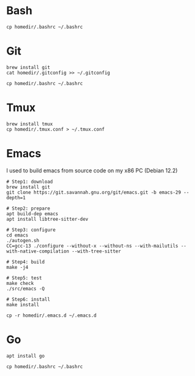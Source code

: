 # Bash
```shell
cp homedir/.bashrc ~/.bashrc
```

# Git
```shell
brew install git
cat homedir/.gitconfig >> ~/.gitconfig
```
```shell
cp homedir/.bashrc ~/.bashrc
```

# Tmux
```shell
brew install tmux
cp homedir/.tmux.conf > ~/.tmux.conf
```

# Emacs
I used to build emacs from source code on my x86 PC (Debian 12.2)

```shell
# Step1: download
brew install git
git clone https://git.savannah.gnu.org/git/emacs.git -b emacs-29 --depth=1

# Step2: prepare
apt build-dep emacs
apt install libtree-sitter-dev

# Step3: configure
cd emacs
./autogen.sh
CC=gcc-13 ./configure --without-x --without-ns --with-mailutils --with-native-compilation --with-tree-sitter

# Step4: build
make -j4

# Step5: test
make check
./src/emacs -Q

# Step6: install
make install
```
```shell
cp -r homedir/.emacs.d ~/.emacs.d
```

# Go
```shell
apt install go
```
```shell
cp homedir/.bashrc ~/.bashrc
```
